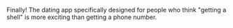 Finally! The dating app specifically designed for people who think "getting a shell" is more exciting than getting a phone number.
